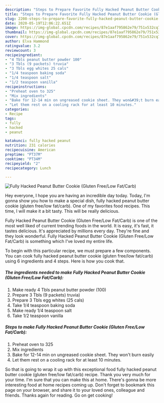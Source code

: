 ```yaml
---
description: "Steps to Prepare Favorite Fully Hacked Peanut Butter Cookie (Gluten Free/Low Fat/Carb)"
title: "Steps to Prepare Favorite Fully Hacked Peanut Butter Cookie (Gluten Free/Low Fat/Carb)"
slug: 2208-steps-to-prepare-favorite-fully-hacked-peanut-butter-cookie-gluten-free-low-fat-carb
date: 2020-05-19T12:06:22.651Z
image: https://img-global.cpcdn.com/recipes/87e1aaf795862e79/751x532cq70/fully-hacked-peanut-butter-cookie-gluten-freelow-fatcarb-recipe-main-photo.jpg
thumbnail: https://img-global.cpcdn.com/recipes/87e1aaf795862e79/751x532cq70/fully-hacked-peanut-butter-cookie-gluten-freelow-fatcarb-recipe-main-photo.jpg
cover: https://img-global.cpcdn.com/recipes/87e1aaf795862e79/751x532cq70/fully-hacked-peanut-butter-cookie-gluten-freelow-fatcarb-recipe-main-photo.jpg
author: Elva Hammond
ratingvalue: 3.2
reviewcount: 3
recipeingredient:
- "4 Tbls peanut butter powder 100"
- "3 Tbls (9 packets) truvia"
- "3 Tbls egg whites 25 cals"
- "1/4 teaspoon baking soda"
- "1/4 teaspoon salt"
- "1/2 teaspoon vanilla"
recipeinstructions:
- "Preheat oven to 325"
- "Mix ingredients"
- "Bake for 12-14 min on ungreased cookie sheet. They won&#39;t burn easily"
- "Let them rest on a cooling rack for at least 10 minutes."
categories:
- Recipe
tags:
- fully
- hacked
- peanut

katakunci: fully hacked peanut 
nutrition: 231 calories
recipecuisine: American
preptime: "PT37M"
cooktime: "PT34M"
recipeyield: "2"
recipecategory: Lunch

---
```



![Fully Hacked Peanut Butter Cookie (Gluten Free/Low Fat/Carb)](https://img-global.cpcdn.com/recipes/87e1aaf795862e79/751x532cq70/fully-hacked-peanut-butter-cookie-gluten-freelow-fatcarb-recipe-main-photo.jpg)

Hey everyone, I hope you are having an incredible day today. Today, I'm gonna show you how to make a special dish, fully hacked peanut butter cookie (gluten free/low fat/carb). One of my favorites food recipes. This time, I will make it a bit tasty. This will be really delicious.

Fully Hacked Peanut Butter Cookie (Gluten Free/Low Fat/Carb) is one of the most well liked of current trending foods in the world. It is easy, it's fast, it tastes delicious. It's appreciated by millions every day. They're fine and they look wonderful. Fully Hacked Peanut Butter Cookie (Gluten Free/Low Fat/Carb) is something which I've loved my entire life.




To begin with this particular recipe, we must prepare a few components. You can cook fully hacked peanut butter cookie (gluten free/low fat/carb) using 6 ingredients and 4 steps. Here is how you cook that.

<!--inarticleads1-->

##### The ingredients needed to make Fully Hacked Peanut Butter Cookie (Gluten Free/Low Fat/Carb):

1. Make ready 4 Tbls peanut butter powder (100)
1. Prepare 3 Tbls (9 packets) truvia)
1. Prepare 3 Tbls egg whites (25 cals)
1. Take 1/4 teaspoon baking soda
1. Make ready 1/4 teaspoon salt
1. Take 1/2 teaspoon vanilla




<!--inarticleads2-->

##### Steps to make Fully Hacked Peanut Butter Cookie (Gluten Free/Low Fat/Carb):

1. Preheat oven to 325
1. Mix ingredients
1. Bake for 12-14 min on ungreased cookie sheet. They won&#39;t burn easily
1. Let them rest on a cooling rack for at least 10 minutes.




So that is going to wrap it up with this exceptional food fully hacked peanut butter cookie (gluten free/low fat/carb) recipe. Thank you very much for your time. I'm sure that you can make this at home. There's gonna be more interesting food at home recipes coming up. Don't forget to bookmark this page on your browser, and share it to your loved ones, colleague and friends. Thanks again for reading. Go on get cooking!
